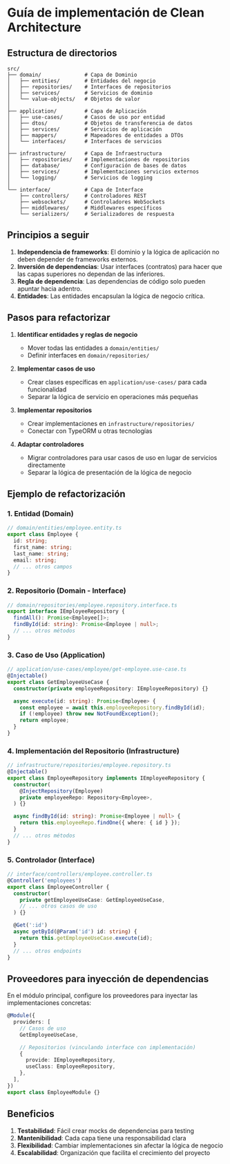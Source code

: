 # Guía de implementación de Clean Architecture

## Estructura de directorios

```
src/
├── domain/              # Capa de Dominio
│   ├── entities/        # Entidades del negocio
│   ├── repositories/    # Interfaces de repositorios
│   ├── services/        # Servicios de dominio
│   └── value-objects/   # Objetos de valor
│
├── application/         # Capa de Aplicación
│   ├── use-cases/       # Casos de uso por entidad
│   ├── dtos/            # Objetos de transferencia de datos
│   ├── services/        # Servicios de aplicación
│   ├── mappers/         # Mapeadores de entidades a DTOs
│   └── interfaces/      # Interfaces de servicios
│
├── infrastructure/      # Capa de Infraestructura
│   ├── repositories/    # Implementaciones de repositorios
│   ├── database/        # Configuración de bases de datos
│   ├── services/        # Implementaciones servicios externos
│   └── logging/         # Servicios de logging
│
└── interface/           # Capa de Interface
    ├── controllers/     # Controladores REST
    ├── websockets/      # Controladores WebSockets
    ├── middlewares/     # Middlewares específicos
    └── serializers/     # Serializadores de respuesta
```

## Principios a seguir

1. **Independencia de frameworks**: El dominio y la lógica de aplicación no deben depender de frameworks externos.
2. **Inversión de dependencias**: Usar interfaces (contratos) para hacer que las capas superiores no dependan de las inferiores.
3. **Regla de dependencia**: Las dependencias de código solo pueden apuntar hacia adentro.
4. **Entidades**: Las entidades encapsulan la lógica de negocio crítica.

## Pasos para refactorizar

1. **Identificar entidades y reglas de negocio**

   - Mover todas las entidades a `domain/entities/`
   - Definir interfaces en `domain/repositories/`

2. **Implementar casos de uso**

   - Crear clases específicas en `application/use-cases/` para cada funcionalidad
   - Separar la lógica de servicio en operaciones más pequeñas

3. **Implementar repositorios**

   - Crear implementaciones en `infrastructure/repositories/`
   - Conectar con TypeORM u otras tecnologías

4. **Adaptar controladores**
   - Migrar controladores para usar casos de uso en lugar de servicios directamente
   - Separar la lógica de presentación de la lógica de negocio

## Ejemplo de refactorización

### 1. Entidad (Domain)

```typescript
// domain/entities/employee.entity.ts
export class Employee {
  id: string;
  first_name: string;
  last_name: string;
  email: string;
  // ... otros campos
}
```

### 2. Repositorio (Domain - Interface)

```typescript
// domain/repositories/employee.repository.interface.ts
export interface IEmployeeRepository {
  findAll(): Promise<Employee[]>;
  findById(id: string): Promise<Employee | null>;
  // ... otros métodos
}
```

### 3. Caso de Uso (Application)

```typescript
// application/use-cases/employee/get-employee.use-case.ts
@Injectable()
export class GetEmployeeUseCase {
  constructor(private employeeRepository: IEmployeeRepository) {}

  async execute(id: string): Promise<Employee> {
    const employee = await this.employeeRepository.findById(id);
    if (!employee) throw new NotFoundException();
    return employee;
  }
}
```

### 4. Implementación del Repositorio (Infrastructure)

```typescript
// infrastructure/repositories/employee.repository.ts
@Injectable()
export class EmployeeRepository implements IEmployeeRepository {
  constructor(
    @InjectRepository(Employee)
    private employeeRepo: Repository<Employee>,
  ) {}

  async findById(id: string): Promise<Employee | null> {
    return this.employeeRepo.findOne({ where: { id } });
  }
  // ... otros métodos
}
```

### 5. Controlador (Interface)

```typescript
// interface/controllers/employee.controller.ts
@Controller('employees')
export class EmployeeController {
  constructor(
    private getEmployeeUseCase: GetEmployeeUseCase,
    // ... otros casos de uso
  ) {}

  @Get(':id')
  async getById(@Param('id') id: string) {
    return this.getEmployeeUseCase.execute(id);
  }
  // ... otros endpoints
}
```

## Proveedores para inyección de dependencias

En el módulo principal, configure los proveedores para inyectar las implementaciones concretas:

```typescript
@Module({
  providers: [
    // Casos de uso
    GetEmployeeUseCase,

    // Repositorios (vinculando interface con implementación)
    {
      provide: IEmployeeRepository,
      useClass: EmployeeRepository,
    },
  ],
})
export class EmployeeModule {}
```

## Beneficios

1. **Testabilidad**: Fácil crear mocks de dependencias para testing
2. **Mantenibilidad**: Cada capa tiene una responsabilidad clara
3. **Flexibilidad**: Cambiar implementaciones sin afectar la lógica de negocio
4. **Escalabilidad**: Organización que facilita el crecimiento del proyecto
